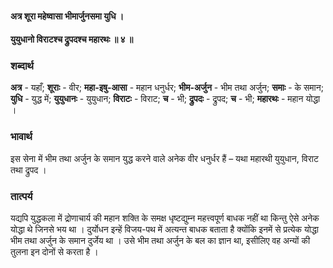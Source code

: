 #### अत्र शूरा महेष्वासा भीमार्जुनसमा युधि ।
#### युयुधानो विराटश्च द्रुपदश्च महारथः ॥ ४ ॥

### शब्दार्थ

**अत्र** - यहाँ; **शूराः** - वीर; **महा-इषु-आसा** - महान  धनुर्धर; **भीम-अर्जुन** - भीम तथा अर्जुन; **समाः** - के समान; **युधि** - युद्ध में;  **युयुधानः** - युयुधान; **विराटः** - विराट; **च** - भी; **द्रुपदः** - द्रुपद; **च** - भी;  **महारथः** - महान योद्धा ।

### भावार्थ

इस सेना में भीम तथा अर्जुन के समान युद्ध करने वाले अनेक वीर धनुर्धर हैं – यथा महारथी युयुधान, विराट तथा द्रुपद ।

### तात्पर्य

यद्यपि युद्धकला में द्रोणाचार्य की महान शक्ति के समक्ष धृष्टद्युम्न महत्त्वपूर्ण बाधक नहीं था किन्तु ऐसे अनेक योद्धा थे जिनसे भय था । दुर्योधन इन्हें विजय-पथ में अत्यन्त बाधक बताता है क्योंकि इनमें से प्रत्येक योद्धा भीम तथा अर्जुन के समान दुर्जेय था । उसे भीम तथा अर्जुन के बल का ज्ञान था, इसीलिए वह अन्यों की तुलना इन दोनों से करता है ।